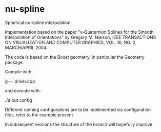 # nu-spline

Spherical nu-spline interpolation.

Implementation based on the paper "ν-Quaternion Splines for the Smooth
Interpolation of Orientations" by Gregory M. Nielson, IEEE TRANSACTIONS ON VISUALIZATION AND COMPUTER GRAPHICS, VOL. 10, NO. 2, MARCH/APRIL 2004.

The code is based on the Boost geometry, in particular the Geometry package.

Compile with:
  
  g++ driver.cpp

and execute with:

  ./a.out config

Different running configurations are to be implemented via configuration files, refer to the example present.

In subsequent versions the structure of the branch will hopefully improve.

